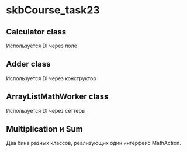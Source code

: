 # skbCourse_task23

## Calculator class
Используется DI через поле

## Adder class
Используется DI через конструктор

## ArrayListMathWorker class
Используется DI через сеттеры

## Multiplication и Sum
Два бина разных классов, реализующих один интерфейс MathAction.
